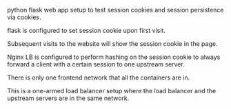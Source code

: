 python flask web app setup to test session cookies and session persistence via cookies.

flask is configured to set session cookie upon first visit.

Subsequent visits to the website will show the session cookie in the page.

Nginx LB is configured to perform hashing on the session cookie to always forward a client with a certain session to one upstream server.

There is only one frontend network that all the containers are in.

This is a one-armed load balancer setup where the load balancer and the upstream servers are in the same network.